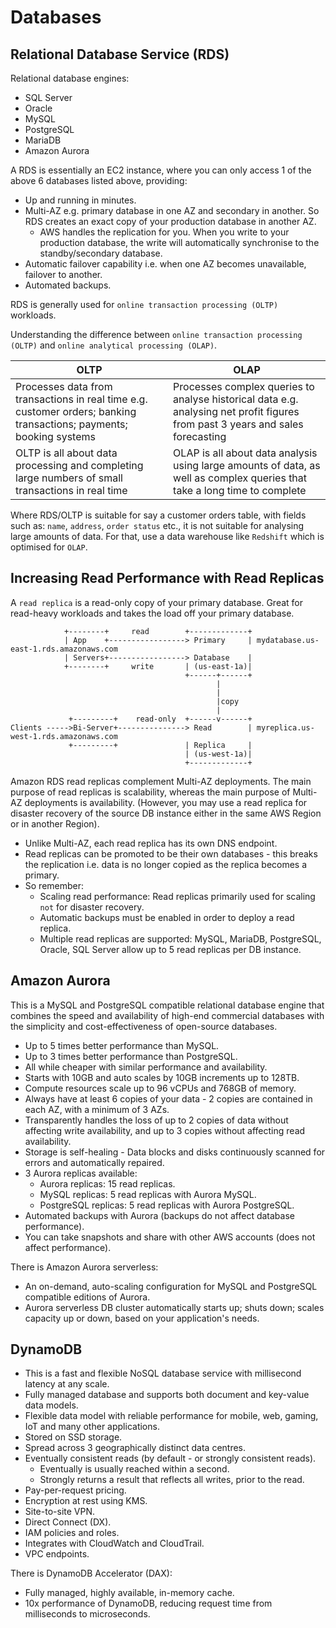 # Databases

## Relational Database Service (RDS)

Relational database engines:
- SQL Server
- Oracle
- MySQL
- PostgreSQL
- MariaDB
- Amazon Aurora

A RDS is essentially an EC2 instance, where you can only access 1 of the above 6 databases listed above, providing:
- Up and running in minutes.
- Multi-AZ e.g. primary database in one AZ and secondary in another. So RDS creates an exact copy of your production database in another AZ. 
  - AWS handles the replication for you. When you write to your production database, the write will automatically synchronise to the standby/secondary database.
- Automatic failover capability i.e. when one AZ becomes unavailable, failover to another.
- Automated backups.

RDS is generally used for `online transaction processing (OLTP)` workloads.

Understanding the difference between `online transaction processing (OLTP)` and `online analytical processing (OLAP)`.

| OLTP                                                                                                                 | OLAP                                                                                                                           |
|----------------------------------------------------------------------------------------------------------------------|--------------------------------------------------------------------------------------------------------------------------------|
| Processes data from transactions in real time e.g. customer orders; banking transactions; payments; booking systems  | Processes complex queries to analyse historical data e.g. analysing net profit figures from past 3 years and sales forecasting |
| OLTP is all about data processing and completing large numbers of small transactions in real time                    | OLAP is all about data analysis using large amounts of data, as well as complex queries that take a long time to complete      |

Where RDS/OLTP is suitable for say a customer orders table, with fields such as: `name`, `address`, `order status` etc., it is not suitable for analysing large amounts of data.
For that, use a data warehouse like `Redshift` which is optimised for `OLAP`.

## Increasing Read Performance with Read Replicas

A `read replica` is a read-only copy of your primary database.
Great for read-heavy workloads and takes the load off your primary database.
```
            +--------+     read        +-------------+
            | App    +-----------------> Primary     | mydatabase.us-east-1.rds.amazonaws.com
            | Servers+-----------------> Database    |
            +--------+     write       | (us-east-1a)|
                                       +------+------+
                                              |
                                              |
                                              |copy
                                              |
             +---------+    read-only  +------v------+
Clients ----->Bi-Server+---------------> Read        | myreplica.us-west-1.rds.amazonaws.com
             +---------+               | Replica     |
                                       | (us-west-1a)|
                                       +-------------+
```

Amazon RDS read replicas complement Multi-AZ deployments.
The main purpose of read replicas is scalability, whereas the main purpose of Multi-AZ deployments is availability.
(However, you may use a read replica for disaster recovery of the source DB instance either in the same AWS Region or in another Region).

- Unlike Multi-AZ, each read replica has its own DNS endpoint.
- Read replicas can be promoted to be their own databases - this breaks the replication i.e. data is no longer copied as the replica becomes a primary.
- So remember:
  - Scaling read performance: Read replicas primarily used for scaling `not` for disaster recovery.
  - Automatic backups must be enabled in order to deploy a read replica.
  - Multiple read replicas are supported: MySQL, MariaDB, PostgreSQL, Oracle, SQL Server allow up to 5 read replicas per DB instance. 

## Amazon Aurora

This is a MySQL and PostgreSQL compatible relational database engine that combines the speed and availability of high-end commercial databases with the simplicity and cost-effectiveness of open-source databases.
- Up to 5 times better performance than MySQL.
- Up to 3 times better performance than PostgreSQL.
- All while cheaper with similar performance and availability.
- Starts with 10GB and auto scales by 10GB increments up to 128TB.
- Compute resources scale up to 96 vCPUs and 768GB of memory.
- Always have at least 6 copies of your data - 2 copies are contained in each AZ, with a minimum of 3 AZs.
- Transparently handles the loss of up to 2 copies of data without affecting write availability, and up to 3 copies without affecting read availability.
- Storage is self-healing - Data blocks and disks continuously scanned for errors and automatically repaired.
- 3 Aurora replicas available:
  - Aurora replicas: 15 read replicas.
  - MySQL replicas: 5 read replicas with Aurora MySQL. 
  - PostgreSQL replicas: 5 read replicas with Aurora PostgreSQL.
- Automated backups with Aurora (backups do not affect database performance).
- You can take snapshots and share with other AWS accounts (does not affect performance).

There is Amazon Aurora serverless:
- An on-demand, auto-scaling configuration for MySQL and PostgreSQL compatible editions of Aurora.
- Aurora serverless DB cluster automatically starts up; shuts down; scales capacity up or down, based on your application's needs.

## DynamoDB

- This is a fast and flexible NoSQL database service with millisecond latency at any scale.
- Fully managed database and supports both document and key-value data models.
- Flexible data model with reliable performance for mobile, web, gaming, IoT and many other applications.
- Stored on SSD storage.
- Spread across 3 geographically distinct data centres.
- Eventually consistent reads (by default - or strongly consistent reads).
  - Eventually is usually reached within a second.
  - Strongly returns a result that reflects all writes, prior to the read.
- Pay-per-request pricing.
- Encryption at rest using KMS.
- Site-to-site VPN.
- Direct Connect (DX).
- IAM policies and roles.
- Integrates with CloudWatch and CloudTrail.
- VPC endpoints. 

There is DynamoDB Accelerator (DAX):
- Fully managed, highly available, in-memory cache.
- 10x performance of DynamoDB, reducing request time from milliseconds to microseconds. 
